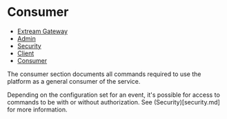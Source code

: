 # Consumer

* [Extream Gateway](index.html)
* [Admin](admin.html)
* [Security](security.html)
* [Client](client.html)
* [Consumer](consumer.html)

The consumer section documents all commands required to use the platform as a general consumer of the service.

Depending on the configuration set for an event, it's possible for access to commands to be with or without authorization. See (Security)[security.md] for more information.